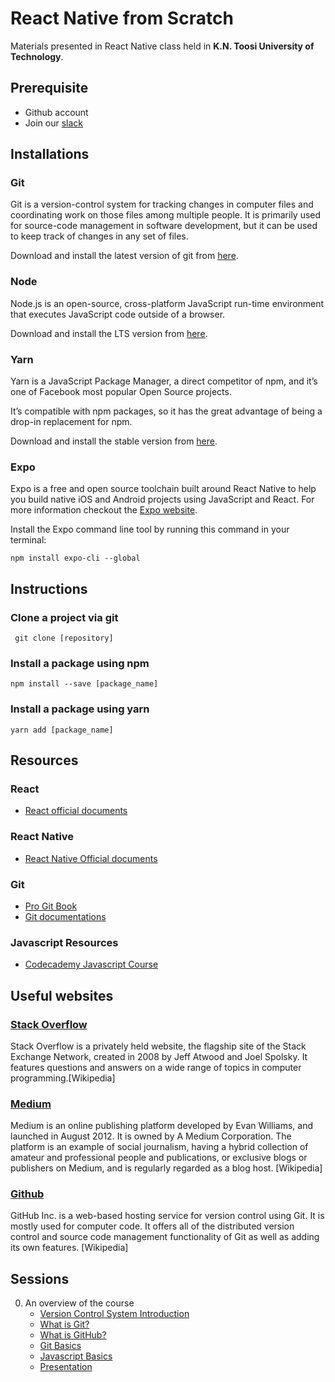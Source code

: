 # React Native from Scratch

Materials presented in React Native class held in **K.N. Toosi University of Technology**.

## Prerequisite

* Github account
* Join our [slack](https://join.slack.com/t/kntureactnative/shared_invite/enQtNDc3MDQwMjc5MTQxLTVmNWEwNGU4YmI5NjY4MDkwNGQ3OTZhNTkzZDk2NTZjYWM5MTI2MGI5OTVkMGJlYzcyODMwY2RiNWI5NDMxYTc) 

## Installations

### Git
Git is a version-control system for tracking changes in computer files and coordinating work on those files among multiple people. It is primarily used for source-code management in software development, but it can be used to keep track of changes in any set of files.

Download and install the latest version of git from [here](https://git-scm.com/downloads).

### Node
Node.js is an open-source, cross-platform JavaScript run-time environment that executes JavaScript code outside of a browser.

Download and install the LTS version from [here](https://nodejs.org/en/).

### Yarn
Yarn is a JavaScript Package Manager, a direct competitor of npm, and it’s one of Facebook most popular Open Source projects.

It’s compatible with npm packages, so it has the great advantage of being a drop-in replacement for npm.

Download and install the stable version from [here](https://yarnpkg.com/en/docs/install).

### Expo
Expo is a free and open source toolchain built around React Native to help you build native iOS and Android projects using JavaScript and React. For more information checkout the [Expo website](https://expo.io).

Install the Expo command line tool by running this command in your terminal: 

`npm install expo-cli --global`

## Instructions

### Clone a project via git
` git clone [repository]` 

### Install a package using npm
` npm install --save [package_name] `

### Install a package using yarn
` yarn add [package_name] `

## Resources

### React

* [React official documents](https://reactjs.org/)

### React Native

* [React Native Official documents](https://facebook.github.io/react-native/docs/)

### Git

* [Pro Git Book](https://git-scm.com/book/en/v2)
* [Git documentations](https://git-scm.com/docs)

### Javascript Resources
* [Codecademy Javascript Course](https://www.codecademy.com/learn/learn-javascript)

## Useful websites

### [Stack Overflow](https://stackoverflow.com/)

Stack Overflow is a privately held website, the flagship site of the Stack Exchange Network, created in 2008 by Jeff Atwood and Joel Spolsky. It features questions and answers on a wide range of topics in computer programming.[Wikipedia]

### [Medium](http://medium.com)

Medium is an online publishing platform developed by Evan Williams, and launched in August 2012. It is owned by A Medium Corporation. The platform is an example of social journalism, having a hybrid collection of amateur and professional people and publications, or exclusive blogs or publishers on Medium, and is regularly regarded as a blog host. [Wikipedia]

### [Github](https://github.com/)

GitHub Inc. is a web-based hosting service for version control using Git. It is mostly used for computer code. It offers all of the distributed version control and source code management functionality of Git as well as adding its own features. [Wikipedia]

## Sessions

0. An overview of the course
	- [Version Control System Introduction](https://www.youtube.com/watch?v=zbKdDsNNOhg)
	- [What is Git?](https://vimeo.com/41381741)
	- [What is GitHub?](https://www.youtube.com/watch?v=w3jLJU7DT5E)
	- [Git Basics](./Git.md)
	- [Javascript Basics](./JS.md)
	- [Presentation](./presentations/e00.pdf)
